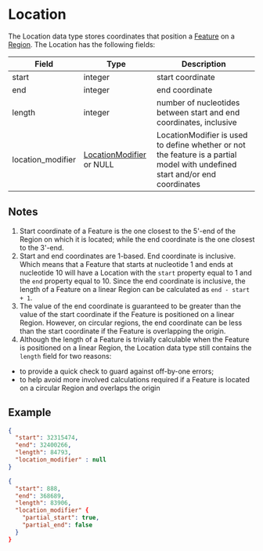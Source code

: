 # Location

The Location data type stores coordinates that position a [Feature](./feature.md) on a [Region](./region.md). The Location has the following fields:

| Field             | Type                        | Description |
|-------------------|-----------------------------|-------------|
| start             | integer                     | start coordinate
| end               | integer                                               | end coordinate
| length            | integer                                               | number of nucleotides between start and end coordinates, inclusive
| location_modifier | [LocationModifier](./location_modifier.md) or NULL    | LocationModifier is used to define whether or not the feature is a partial model with undefined start and/or end coordinates

## Notes
1. Start coordinate of a Feature is the one closest to the 5'-end of the Region on which it is located; while the end coordinate is the one closest to the 3'-end.
2. Start and end coordinates are 1-based. End coordinate is inclusive. Which means that a Feature that starts at nucleotide 1 and ends at nucleotide 10 will have a Location with the `start` property equal to 1 and the `end` property equal to 10. Since the end coordinate is inclusive, the length of a Feature on a linear Region can be calculated as `end - start + 1`.
3. The value of the end coordinate is guaranteed to be greater than the value of the start coordinate if the Feature is positioned on a linear Region. However, on circular regions, the end coordinate can be less than the start coordinate if the Feature is overlapping the origin.
4. Although the length of a Feature is trivially calculable when the Feature is positioned on a linear Region, the Location data type still contains the `length` field for two reasons:
  - to provide a quick check to guard against off-by-one errors;
  - to help avoid more involved calculations required if a Feature is located on a circular Region and overlaps the origin

## Example

```json
{
  "start": 32315474,
  "end": 32400266,
  "length": 84793,
  "location_modifier" : null
}
```

```json
{
  "start": 888,
  "end": 368689,
  "length": 83906,
  "location_modifier" {
    "partial_start": true,
    "partial_end": false    
  }
}
```
